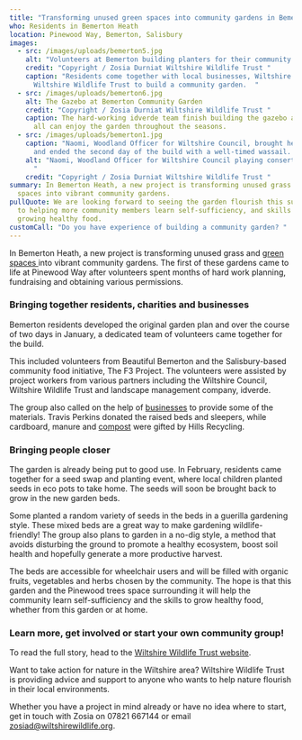 ```yaml
---
title: "Transforming unused green spaces into community gardens in Bemerton  "
who: Residents in Bemerton Heath
location: Pinewood Way, Bemerton, Salisbury
images:
  - src: /images/uploads/bemerton5.jpg
    alt: "Volunteers at Bemerton building planters for their community garden. "
    credit: "Copyright / Zosia Durniat Wiltshire Wildlife Trust "
    caption: "Residents come together with local businesses, Wiltshire Council and
      Wiltshire Wildlife Trust to build a community garden.  "
  - src: /images/uploads/bemerton6.jpg
    alt: The Gazebo at Bemerton Community Garden
    credit: "Copyright / Zosia Durniat Wiltshire Wildlife Trust "
    caption: The hard-working idverde team finish building the gazebo area so that
      all can enjoy the garden throughout the seasons.
  - src: /images/uploads/bemerton1.jpg
    caption: "Naomi, Woodland Officer for Wiltshire Council, brought her Concertina
      and ended the second day of the build with a well-timed wassail.  "
    alt: "Naomi, Woodland Officer for Wiltshire Council playing consertina outside.
      "
    credit: "Copyright / Zosia Durniat Wiltshire Wildlife Trust "
summary: In Bemerton Heath, a new project is transforming unused grass and green
  spaces into vibrant community gardens.
pullQuote: We are looking forward to seeing the garden flourish this summer, and
  to helping more community members learn self-sufficiency, and skills in
  growing healthy food.
customCall: "Do you have experience of building a community garden? "
---
```

In Bemerton Heath, a new project is transforming unused grass and [green spaces ](https://nextdoornaturehub.org.uk/guides/taking-over-green-space-in-your-area)into vibrant community gardens. The first of these gardens came to life at Pinewood Way after volunteers spent months of hard work planning, fundraising and obtaining various permissions.  

### Bringing together residents, charities and businesses 

Bemerton residents developed the original garden plan and over the course of two days in January, a dedicated team of volunteers came together for the build.  

This included volunteers from Beautiful Bemerton and the Salisbury-based community food initiative, The F3 Project. The volunteers were assisted by project workers from various partners including the Wiltshire Council, Wiltshire Wildlife Trust and landscape management company, idverde.   

The group also called on the help of [businesses](https://nextdoornaturehub.org.uk/guides/businesses-how-they-can-help-you-and-how-you-can-help-them) to provide some of the materials. Travis Perkins donated the raised beds and sleepers, while cardboard, manure and [compost](https://nextdoornaturehub.org.uk/guides/how-to-make-your-own-compost) were gifted by Hills Recycling.  

### Bringing people closer

The garden is already being put to good use. In February, residents came together for a seed swap and planting event, where local children planted seeds in eco pots to take home. The seeds will soon be brought back to grow in the new garden beds. 

Some planted a random variety of seeds in the beds in a guerilla gardening style. These mixed beds are a great way to make gardening wildlife-friendly! The group also plans to garden in a no-dig style, a method that avoids disturbing the ground to promote a healthy ecosystem, boost soil health and hopefully generate a more productive harvest. 

The beds are accessible for wheelchair users and will be filled with organic fruits, vegetables and herbs chosen by the community. The hope is that this garden and the Pinewood trees space surrounding it will help the community learn self-sufficiency and the skills to grow healthy food, whether from this garden or at home.  

### Learn more, get involved or start your own community group! 

To read the full story, head to the [Wiltshire Wildlife Trust website](https://www.wiltshirewildlife.org/blog/staff/grow-food-not-grass).  

Want to take action for nature in the Wiltshire area? Wiltshire Wildlife Trust is providing advice and support to anyone who wants to help nature flourish in their local environments.  

Whether you have a project in mind already or have no idea where to start, get in touch with Zosia on 07821 667144 or email zosiad@wiltshirewildlife.org.